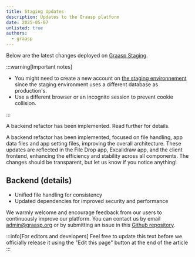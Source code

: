 ```yaml
---
title: Staging Updates
description: Updates to the Graasp platform
date: 2025-05-07
unlisted: true
authors:
  - graasp
---
```


Below are the latest changes deployed on [Graasp Staging](https://builder.stage.graasp.org).

:::warning[Important notes]

- You might need to create a new account on [the staging environnement](https://auth.stage.graasp.org) since the staging environment uses a different database as production's.
- Use a different browser or an incognito session to prevent cookie collision.

:::

A backend refactor has been implemented. Read further for details.

<!-- Everything below this will not be shown in the post overview -->
<!-- truncate -->

A backend refactor has been implemented, focused on file handling, app data files and app setting files, improving the overall architecture. These updates are reflected in the File Drop app, Excalidraw app, and the client frontend, enhancing the efficiency and stability across all components. The changes should be transparent, but let us know if you notice anything!

## Backend (details)

- Unified file handling for consistency
- Updated dependencies for improved security and performance

<!-- Generic message -->

We warmly welcome and encourage feedback from our users to continuously improve our platform. You can contact us by email [admin@graasp.org](mailto:admin@graasp.org) or by submitting an issue in this [Github repository](https://github.com/graasp/graasp-feedback).

:::info[For editors and developers]
Feel free to update this text before we officially release it using the "Edit this page" button at the end of the article
:::
